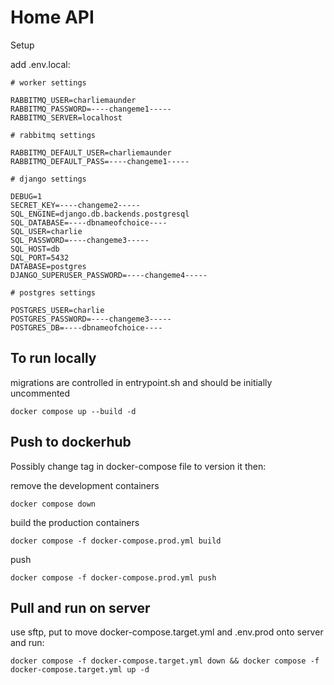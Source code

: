 # Home API

Setup

add .env.local:

```
# worker settings

RABBITMQ_USER=charliemaunder
RABBITMQ_PASSWORD=----changeme1-----
RABBITMQ_SERVER=localhost

# rabbitmq settings

RABBITMQ_DEFAULT_USER=charliemaunder
RABBITMQ_DEFAULT_PASS=----changeme1-----

# django settings

DEBUG=1
SECRET_KEY=----changeme2-----
SQL_ENGINE=django.db.backends.postgresql
SQL_DATABASE=----dbnameofchoice----
SQL_USER=charlie
SQL_PASSWORD=----changeme3-----
SQL_HOST=db
SQL_PORT=5432
DATABASE=postgres
DJANGO_SUPERUSER_PASSWORD=----changeme4-----

# postgres settings

POSTGRES_USER=charlie
POSTGRES_PASSWORD=----changeme3-----
POSTGRES_DB=----dbnameofchoice----
```

## To run locally

migrations are controlled in entrypoint.sh and should be initially uncommented

`docker compose up --build -d`

## Push to dockerhub

Possibly change tag in docker-compose file to version it then:

remove the development containers

`docker compose down`

build the production containers

`docker compose -f docker-compose.prod.yml build`

push

`docker compose -f docker-compose.prod.yml push`

## Pull and run on server

use sftp, put to move docker-compose.target.yml and .env.prod onto server and run:

`docker compose -f docker-compose.target.yml down && docker compose -f docker-compose.target.yml up -d`
